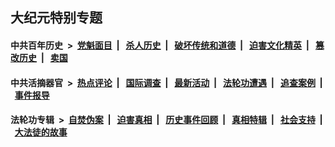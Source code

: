 ## 大纪元特别专题

#### 中共百年历史 &nbsp;>&nbsp; [党魁面目](indexes/nf1176107/README.md?05230430) &nbsp;| &nbsp; [杀人历史](indexes/nf1176106/README.md?05230430) &nbsp;| &nbsp; [破坏传统和道德](indexes/nf1176106/README.md?05230430) &nbsp;| &nbsp; [迫害文化精英](indexes/nf1176111/README.md?05230430) &nbsp;| &nbsp; [篡改历史](indexes/nf1176115/README.md?05230430) &nbsp;| &nbsp; [卖国](indexes/nf1176117/README.md?05230430) 

#### 中共活摘器官 &nbsp;>&nbsp; [热点评论](indexes/nf5879/README.md?05230430) &nbsp;| &nbsp; [国际调查](indexes/nf5947/README.md?05230430) &nbsp;| &nbsp; [最新活动](indexes/nf5883/README.md?05230430) &nbsp;| &nbsp; [法轮功遭遇](indexes/nf5881/README.md?05230430) &nbsp;| &nbsp; [追查案例](indexes/nf5880/README.md?05230430) &nbsp;| &nbsp; [事件报导](indexes/nf5877/README.md?05230430) 

#### 法轮功专辑 &nbsp;>&nbsp; [自焚伪案](indexes/nf5562/README.md?05230430) &nbsp;| &nbsp; [迫害真相](indexes/nf4379/README.md?05230430) &nbsp;| &nbsp; [历史事件回顾](indexes/nf5793/README.md?05230430) &nbsp;| &nbsp; [真相特辑](indexes/nf4389/README.md?05230430) &nbsp;| &nbsp; [社会支持](indexes/nf4386/README.md?05230430) &nbsp;| &nbsp; [大法徒的故事](indexes/nf1147481/README.md?05230430) 



